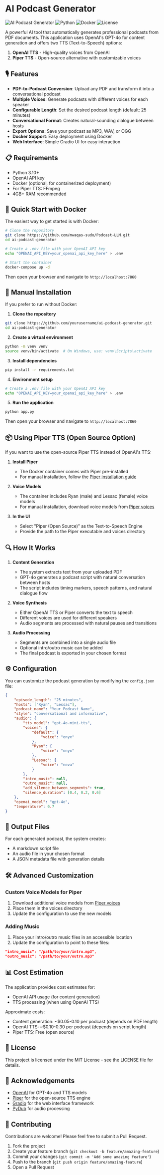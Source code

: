 # AI Podcast Generator

![AI Podcast Generator](https://img.shields.io/badge/AI-Podcast%20Generator-D99B84)
![Python](https://img.shields.io/badge/Python-3.10-blue)
![Docker](https://img.shields.io/badge/Docker-Ready-blue)
![License](https://img.shields.io/badge/License-MIT-green)

A powerful AI tool that automatically generates professional podcasts from PDF documents. This application uses OpenAI's GPT-4o for content generation and offers two TTS (Text-to-Speech) options:

1. **OpenAI TTS** - High-quality voices from OpenAI
2. **Piper TTS** - Open-source alternative with customizable voices

## 🎙️ Features

- **PDF-to-Podcast Conversion**: Upload any PDF and transform it into a conversational podcast
- **Multiple Voices**: Generate podcasts with different voices for each speaker
- **Configurable Length**: Set the desired podcast length (default: 25 minutes)
- **Conversational Format**: Creates natural-sounding dialogue between hosts
- **Export Options**: Save your podcast as MP3, WAV, or OGG
- **Docker Support**: Easy deployment using Docker
- **Web Interface**: Simple Gradio UI for easy interaction

## 📋 Requirements

- Python 3.10+
- OpenAI API key
- Docker (optional, for containerized deployment)
- For Piper TTS: FFmpeg
- 4GB+ RAM recommended

## 🚀 Quick Start with Docker

The easiest way to get started is with Docker:

```bash
# Clone the repository
git clone https://github.com/mwaqas-sudo/Podcast-LLM.git
cd ai-podcast-generator

# Create a .env file with your OpenAI API key
echo "OPENAI_API_KEY=your_openai_api_key_here" > .env

# Start the container
docker-compose up -d
```

Then open your browser and navigate to `http://localhost:7860`

## 🔧 Manual Installation

If you prefer to run without Docker:

1. **Clone the repository**
```bash
git clone https://github.com/yourusername/ai-podcast-generator.git
cd ai-podcast-generator
```

2. **Create a virtual environment**
```bash
python -m venv venv
source venv/bin/activate  # On Windows, use: venv\Scripts\activate
```

3. **Install dependencies**
```bash
pip install -r requirements.txt
```

4. **Environment setup**
```bash
# Create a .env file with your OpenAI API key
echo "OPENAI_API_KEY=your_openai_api_key_here" > .env
```

5. **Run the application**
```bash
python app.py
```

Then open your browser and navigate to `http://localhost:7860`

## 📦 Using Piper TTS (Open Source Option)

If you want to use the open-source Piper TTS instead of OpenAI's TTS:

1. **Install Piper**
   - The Docker container comes with Piper pre-installed
   - For manual installation, follow the [Piper installation guide](https://github.com/rhasspy/piper)

2. **Voice Models**
   - The container includes Ryan (male) and Lessac (female) voice models
   - For manual installation, download voice models from [Piper voices](https://huggingface.co/rhasspy/piper-voices)

3. **In the UI**
   - Select "Piper (Open Source)" as the Text-to-Speech Engine
   - Provide the path to the Piper executable and voices directory

## 🔍 How It Works

1. **Content Generation**
   - The system extracts text from your uploaded PDF
   - GPT-4o generates a podcast script with natural conversation between hosts
   - The script includes timing markers, speech patterns, and natural dialogue flow

2. **Voice Synthesis**
   - Either OpenAI TTS or Piper converts the text to speech
   - Different voices are used for different speakers
   - Audio segments are processed with natural pauses and transitions

3. **Audio Processing**
   - Segments are combined into a single audio file
   - Optional intro/outro music can be added
   - The final podcast is exported in your chosen format

## ⚙️ Configuration

You can customize the podcast generation by modifying the `config.json` file:

```json
{
    "episode_length": "25 minutes",
    "hosts": ["Ryan", "Lessac"],
    "podcast_name": "Your Podcast Name",
    "style": "conversational and informative",
    "audio": {
        "tts_model": "gpt-4o-mini-tts",
        "voices": {
            "default": {
                "voice": "onyx"
            },
            "Ryan": {
                "voice": "onyx"
            },
            "Lessac": {
                "voice": "nova"
            }
        },
        "intro_music": null,
        "outro_music": null,
        "add_silence_between_segments": true,
        "silence_duration": [0.4, 0.2, 0.6]
    },
    "openai_model": "gpt-4o",
    "temperature": 0.7
}
```

## 📝 Output Files

For each generated podcast, the system creates:
- A markdown script file
- An audio file in your chosen format
- A JSON metadata file with generation details

## 🛠️ Advanced Customization

### Custom Voice Models for Piper

1. Download additional voice models from [Piper voices](https://huggingface.co/rhasspy/piper-voices)
2. Place them in the voices directory
3. Update the configuration to use the new models

### Adding Music

1. Place your intro/outro music files in an accessible location
2. Update the configuration to point to these files:

```json
"intro_music": "/path/to/your/intro.mp3",
"outro_music": "/path/to/your/outro.mp3"
```

## 📊 Cost Estimation

The application provides cost estimates for:
- OpenAI API usage (for content generation)
- TTS processing (when using OpenAI TTS)

Approximate costs:
- Content generation: ~$0.05-0.10 per podcast (depends on PDF length)
- OpenAI TTS: ~$0.10-0.30 per podcast (depends on script length)
- Piper TTS: Free (open source)

## 📝 License

This project is licensed under the MIT License - see the LICENSE file for details.

## 🙏 Acknowledgements

- [OpenAI](https://openai.com/) for GPT-4o and TTS models
- [Piper](https://github.com/rhasspy/piper) for the open-source TTS engine
- [Gradio](https://gradio.app/) for the web interface framework
- [PyDub](https://github.com/jiaaro/pydub) for audio processing

## 🤝 Contributing

Contributions are welcome! Please feel free to submit a Pull Request.

1. Fork the project
2. Create your feature branch (`git checkout -b feature/amazing-feature`)
3. Commit your changes (`git commit -m 'Add some amazing feature'`)
4. Push to the branch (`git push origin feature/amazing-feature`)
5. Open a Pull Request
